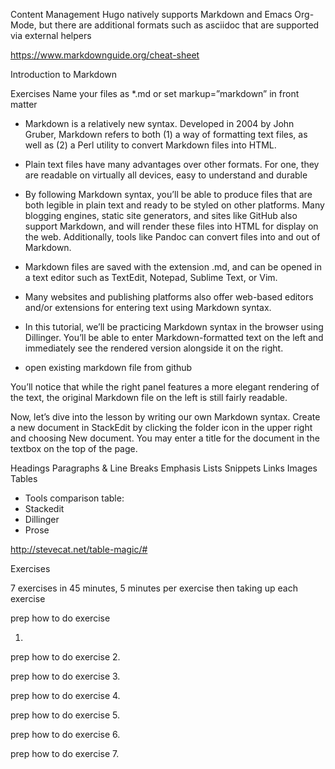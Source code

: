 
Content Management
Hugo natively supports Markdown and Emacs Org-Mode, but there are additional formats such as asciidoc that are supported via external helpers

https://www.markdownguide.org/cheat-sheet

Introduction to Markdown


Exercises
Name your files as *.md or set markup=”markdown” in front matter


- Markdown is a relatively new syntax. Developed in 2004 by John Gruber, Markdown refers to both (1) a way of formatting text files, as well as (2) a Perl utility to convert Markdown files into HTML.

- Plain text files have many advantages over other formats. For one, they are readable on virtually all devices, easy to understand and durable
- By following Markdown syntax, you’ll be able to produce files that are both legible in plain text and ready to be styled on other platforms. Many blogging engines, static site generators, and sites like GitHub also support Markdown, and will render these files into HTML for display on the web. Additionally, tools like Pandoc can convert files into and out of Markdown.
- Markdown files are saved with the extension .md, and can be opened in a text editor such as TextEdit, Notepad, Sublime Text, or Vim.


- Many websites and publishing platforms also offer web-based editors and/or extensions for entering text using Markdown syntax.


- In this tutorial, we’ll be practicing Markdown syntax in the browser using Dillinger. You’ll be able to enter Markdown-formatted text on the left and immediately see the rendered version alongside it on the right.

- open existing markdown file from github

You’ll notice that while the right panel features a more elegant rendering of the text, the original Markdown file on the left is still fairly readable.

Now, let’s dive into the lesson by writing our own Markdown syntax. Create a new document in StackEdit by clicking the folder icon in the upper right and choosing New document. You may enter a title for the document in the textbox on the top of the page.

Headings
Paragraphs & Line Breaks
Emphasis
Lists
Snippets
Links
Images
Tables


- Tools comparison table:
- Stackedit
- Dillinger
- Prose

http://stevecat.net/table-magic/#


Exercises

7 exercises in 45 minutes, 5 minutes per exercise then taking up each exercise

prep how to do exercise

1.

prep how to do exercise
2.

prep how to do exercise
3.

prep how to do exercise
4.

prep how to do exercise
5.

prep how to do exercise
6.

prep how to do exercise
7.
